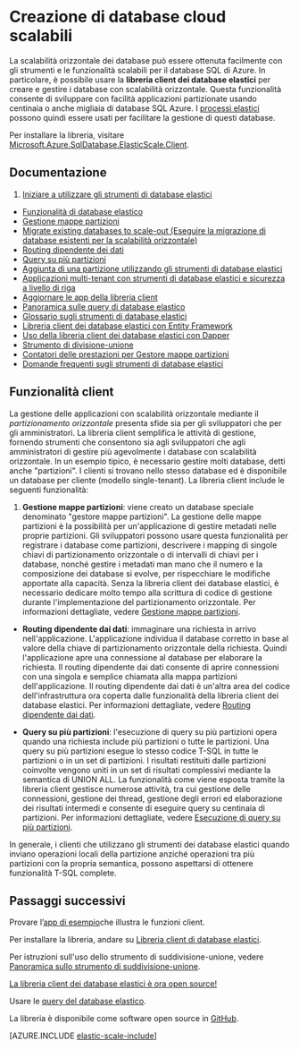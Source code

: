 <properties
    pageTitle="Creazione di database cloud scalabili | Microsoft Azure"
    description="Creare applicazioni di database .NET scalabili con la libreria client di database elastici"
    services="sql-database"
    documentationCenter=""
    manager="jhubbard"
    authors="ddove"
    editor=""/>

<tags
    ms.service="sql-database"
    ms.workload="sql-database"
    ms.tgt_pltfrm="na"
    ms.devlang="na"
    ms.topic="article"
    ms.date="09/06/2016"
    ms.author="ddove"/>  

# Creazione di database cloud scalabili

La scalabilità orizzontale dei database può essere ottenuta facilmente con gli strumenti e le funzionalità scalabili per il database SQL di Azure. In particolare, è possibile usare la **libreria client dei database elastici** per creare e gestire i database con scalabilità orizzontale. Questa funzionalità consente di sviluppare con facilità applicazioni partizionate usando centinaia o anche migliaia di database SQL Azure. I [processi elastici](sql-database-elastic-jobs-powershell.md) possono quindi essere usati per facilitare la gestione di questi database.

Per installare la libreria, visitare [Microsoft.Azure.SqlDatabase.ElasticScale.Client](https://www.nuget.org/packages/Microsoft.Azure.SqlDatabase.ElasticScale.Client/).

## Documentazione
1. [Iniziare a utilizzare gli strumenti di database elastici](sql-database-elastic-scale-get-started.md)
* [Funzionalità di database elastico](sql-database-elastic-scale-introduction.md)
* [Gestione mappe partizioni](sql-database-elastic-scale-shard-map-management.md)
* [Migrate existing databases to scale-out (Eseguire la migrazione di database esistenti per la scalabilità orizzontale)](sql-database-elastic-convert-to-use-elastic-tools.md)
* [Routing dipendente dei dati](sql-database-elastic-scale-data-dependent-routing.md)
* [Query su più partizioni](sql-database-elastic-scale-multishard-querying.md)
* [Aggiunta di una partizione utilizzando gli strumenti di database elastici](sql-database-elastic-scale-add-a-shard.md)
* [Applicazioni multi-tenant con strumenti di database elastici e sicurezza a livello di riga](sql-database-elastic-tools-multi-tenant-row-level-security.md)
* [Aggiornare le app della libreria client](sql-database-elastic-scale-upgrade-client-library.md)
* [Panoramica sulle query di database elastico](sql-database-elastic-query-overview.md)
* [Glossario sugli strumenti di database elastici](sql-database-elastic-scale-glossary.md)
* [Libreria client dei database elastici con Entity Framework](sql-database-elastic-scale-use-entity-framework-applications-visual-studio.md)
* [Uso della libreria client dei database elastici con Dapper](sql-database-elastic-scale-working-with-dapper.md)
* [Strumento di divisione-unione](sql-database-elastic-scale-overview-split-and-merge.md)
* [Contatori delle prestazioni per Gestore mappe partizioni](sql-database-elastic-database-client-library.md)
* [Domande frequenti sugli strumenti di database elastici](sql-database-elastic-scale-faq.md)

## Funzionalità client

La gestione delle applicazioni con scalabilità orizzontale mediante il *partizionamento orizzontale* presenta sfide sia per gli sviluppatori che per gli amministratori. La libreria client semplifica le attività di gestione, fornendo strumenti che consentono sia agli sviluppatori che agli amministratori di gestire più agevolmente i database con scalabilità orizzontale. In un esempio tipico, è necessario gestire molti database, detti anche "partizioni". I clienti si trovano nello stesso database ed è disponibile un database per cliente (modello single-tenant). La libreria client include le seguenti funzionalità:

1.  **Gestione mappe partizioni**: viene creato un database speciale denominato "gestore mappe partizioni". La gestione delle mappe partizioni è la possibilità per un'applicazione di gestire metadati nelle proprie partizioni. Gli sviluppatori possono usare questa funzionalità per registrare i database come partizioni, descrivere i mapping di singole chiavi di partizionamento orizzontale o di intervalli di chiavi per i database, nonché gestire i metadati man mano che il numero e la composizione dei database si evolve, per rispecchiare le modifiche apportate alla capacità. Senza la libreria client dei database elastici, è necessario dedicare molto tempo alla scrittura di codice di gestione durante l'implementazione del partizionamento orizzontale. Per informazioni dettagliate, vedere [Gestione mappe partizioni](sql-database-elastic-scale-shard-map-management.md).

* **Routing dipendente dai dati**: immaginare una richiesta in arrivo nell'applicazione. L'applicazione individua il database corretto in base al valore della chiave di partizionamento orizzontale della richiesta. Quindi l'applicazione apre una connessione al database per elaborare la richiesta. Il routing dipendente dai dati consente di aprire connessioni con una singola e semplice chiamata alla mappa partizioni dell'applicazione. Il routing dipendente dai dati è un'altra area del codice dell'infrastruttura ora coperta dalle funzionalità della libreria client dei database elastici. Per informazioni dettagliate, vedere [Routing dipendente dai dati](sql-database-elastic-scale-data-dependent-routing.md).

* **Query su più partizioni**: l'esecuzione di query su più partizioni opera quando una richiesta include più partizioni o tutte le partizioni. Una query su più partizioni esegue lo stesso codice T-SQL in tutte le partizioni o in un set di partizioni. I risultati restituiti dalle partizioni coinvolte vengono uniti in un set di risultati complessivi mediante la semantica di UNION ALL. La funzionalità come viene esposta tramite la libreria client gestisce numerose attività, tra cui gestione delle connessioni, gestione dei thread, gestione degli errori ed elaborazione dei risultati intermedi e consente di eseguire query su centinaia di partizioni. Per informazioni dettagliate, vedere [Esecuzione di query su più partizioni](sql-database-elastic-scale-multishard-querying.md).

In generale, i clienti che utilizzano gli strumenti dei database elastici quando inviano operazioni locali della partizione anziché operazioni tra più partizioni con la propria semantica, possono aspettarsi di ottenere funzionalità T-SQL complete.

## Passaggi successivi

Provare l’[app di esempio](sql-database-elastic-scale-get-started.md)che illustra le funzioni client.

Per installare la libreria, andare su [Libreria client di database elastici](http://www.nuget.org/packages/Microsoft.Azure.SqlDatabase.ElasticScale.Client/).

Per istruzioni sull'uso dello strumento di suddivisione-unione, vedere [Panoramica sullo strumento di suddivisione-unione](sql-database-elastic-scale-overview-split-and-merge.md).

[La libreria client dei database elastici è ora open source!](https://azure.microsoft.com/blog/elastic-database-client-library-is-now-open-sourced/)

Usare le [query del database elastico](sql-database-elastic-query-overview.md).

La libreria è disponibile come software open source in [GitHub](https://github.com/Azure/elastic-db-tools).


[AZURE.INCLUDE [elastic-scale-include](../../includes/elastic-scale-include.md)]

<!--Anchors-->  
<!--Image references-->  
[1]: ./media/sql-database-elastic-database-client-library/glossary.png

<!---HONumber=AcomDC_0907_2016-->